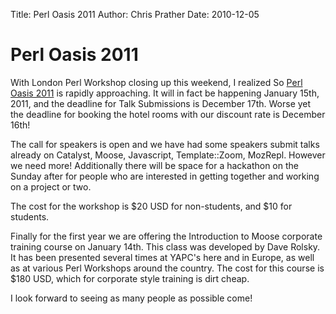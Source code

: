 Title: Perl Oasis 2011
Author: Chris Prather
Date: 2010-12-05

# Perl Oasis 2011

With London Perl Workshop closing up this weekend, I realized So [Perl Oasis
2011](http://www.perloasis.info/opw2011/) is rapidly approaching. It will in
fact be happening January 15th, 2011, and the deadline for Talk Submissions is
December 17th. Worse yet the deadline for booking the hotel rooms with our
discount rate is December 16th!

The call for speakers is open and we have had some speakers submit talks
already on Catalyst, Moose, Javascript, Template::Zoom, MozRepl. However we
need more! Additionally there will be space for a hackathon on the Sunday
after for people who are interested in getting together and working on a
project or two.

The cost for the workshop is $20 USD for non-students, and $10 for students.

Finally for the first year we are offering the Introduction to Moose corporate
training course on January 14th. This class was developed by Dave Rolsky. It
has been presented several times at YAPC's here and in Europe, as well as at
various Perl Workshops around the country. The cost for this course is $180
USD, which for corporate style training is dirt cheap.

I look forward to seeing as many people as possible come!
